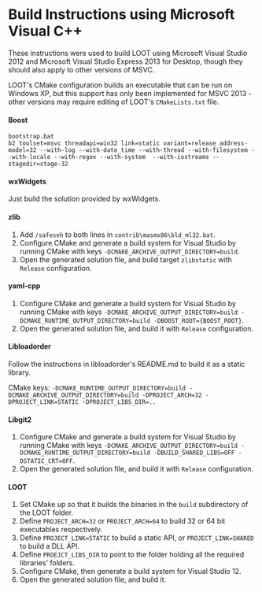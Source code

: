 # Build Instructions using Microsoft Visual C++

These instructions were used to build LOOT using Microsoft Visual Studio 2012 and Microsoft Visual Studio Express 2013 for Desktop, though they should also apply to other versions of MSVC.

LOOT's CMake configuration builds an executable that can be run on Windows XP, but this support has only been implemented for MSVC 2013 - other versions may require editing of LOOT's `CMakeLists.txt` file.

#### Boost

```
bootstrap.bat
b2 toolset=msvc threadapi=win32 link=static variant=release address-model=32 --with-log --with-date_time --with-thread --with-filesystem --with-locale --with-regex --with-system  --with-iostreams --stagedir=stage-32
```

#### wxWidgets

Just build the solution provided by wxWidgets.

#### zlib

1. Add `/safeseh` to both lines in `contrib\masmx86\bld_ml32.bat`.
2. Configure CMake and generate a build system for Visual Studio by running CMake with keys `-DCMAKE_ARCHIVE_OUTPUT_DIRECTORY=build`.
3. Open the generated solution file, and build target `zlibstatic` with `Release` configuration.

#### yaml-cpp

1. Configure CMake and generate a build system for Visual Studio by running CMake with keys `-DCMAKE_ARCHIVE_OUTPUT_DIRECTORY=build -DCMAKE_RUNTIME_OUTPUT_DIRECTORY=build -DBOOST_ROOT={BOOST_ROOT}`.
2. Open the generated solution file, and build it with `Release` configuration.

#### Libloadorder

Follow the instructions in libloadorder's README.md to build it as a static library.

CMake keys: `-DCMAKE_RUNTIME_OUTPUT_DIRECTORY=build -DCMAKE_ARCHIVE_OUTPUT_DIRECTORY=build -DPROJECT_ARCH=32 -DPROJECT_LINK=STATIC -DPROJECT_LIBS_DIR=..`

#### Libgit2

1. Configure CMake and generate a build system for Visual Studio by running CMake with keys `-DCMAKE_ARCHIVE_OUTPUT_DIRECTORY=build -DCMAKE_RUNTIME_OUTPUT_DIRECTORY=build -DBUILD_SHARED_LIBS=OFF -DSTATIC_CRT=OFF`.
2. Open the generated solution file, and build it with `Release` configuration.

#### LOOT

1. Set CMake up so that it builds the binaries in the `build` subdirectory of the LOOT folder.
2. Define `PROJECT_ARCH=32` or `PROJECT_ARCH=64` to build 32 or 64 bit executables respectively.
3. Define `PROJECT_LINK=STATIC` to build a static API, or `PROJECT_LINK=SHARED` to build a DLL API.
4. Define `PROEJCT_LIBS_DIR` to point to the folder holding all the required libraries' folders.
5. Configure CMake, then generate a build system for Visual Studio 12.
6. Open the generated solution file, and build it.
